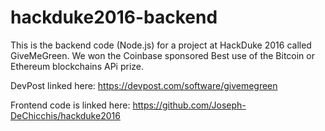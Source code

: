 # hackduke2016-backend

This is the backend code (Node.js) for a project at HackDuke 2016 called GiveMeGreen. We won the Coinbase sponsored Best use of the Bitcoin or Ethereum blockchains APi prize.

DevPost linked here: https://devpost.com/software/givemegreen

Frontend code is linked here: https://github.com/Joseph-DeChicchis/hackduke2016
